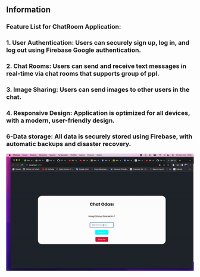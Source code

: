## Information

### Feature List for ChatRoom Application:
### 1. User Authentication: Users can securely sign up, log in, and log out using Firebase Google authentication.
### 2. Chat Rooms: Users can send and receive text messages in real-time via chat rooms that supports group of ppl.
### 3. Image Sharing: Users can send images to other users in the chat.
### 4. Responsive Design: Application is optimized for all devices, with a modern, user-friendly design.
 ### 6-Data storage: All data is securely stored using Firebase, with automatic backups and disaster recovery.
 
 ![Watch the video](https://github.com/ozbuganliramazan/Firebase-Chat/blob/main/src/chat.gif)
